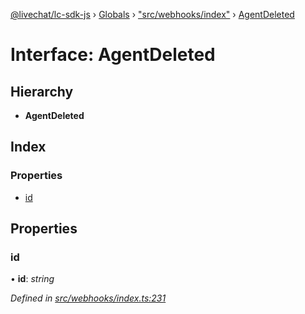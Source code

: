 [@livechat/lc-sdk-js](../README.md) › [Globals](../globals.md) › ["src/webhooks/index"](../modules/_src_webhooks_index_.md) › [AgentDeleted](_src_webhooks_index_.agentdeleted.md)

# Interface: AgentDeleted

## Hierarchy

* **AgentDeleted**

## Index

### Properties

* [id](_src_webhooks_index_.agentdeleted.md#id)

## Properties

###  id

• **id**: *string*

*Defined in [src/webhooks/index.ts:231](https://github.com/livechat/lc-sdk-js/blob/adb7bb1/src/webhooks/index.ts#L231)*
